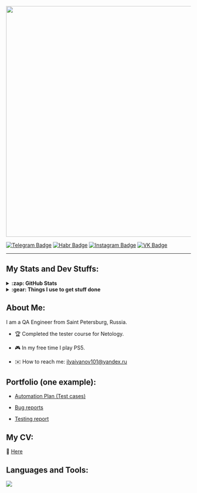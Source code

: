<div id="header" align="left">
  <img src="https://github.com/IlyaaIvanovv/IlyaaIvanovv/assets/122904874/22295a63-bf69-4196-8d93-f81747ae0033" width="630"/>
</div>

<div align="left">

  <!-- [![VK LinkedIn](https://img.shields.io/badge/-LinkedIn-0e76a8?style=for-the-badge&logo=linkedin&logoColor=white)](https://www.linkedin.com/in/ilya-ivanov-8bb4712ab/) -->
  [![Telegram Badge](https://img.shields.io/badge/-Telegram-00acee?style=for-the-badge&logo=Telegram&logoColor=white)](https://t.me/ilyaa_ivanov)
  [![Habr Badge](https://img.shields.io/badge/-habr-3e7aa3?style=for-the-badge&logo=habr&logoColor=white)](https://habr.com/ru/users/ilyaa_ivanov/)
  [![Instagram Badge](https://img.shields.io/badge/-Instagram-e4405f?style=for-the-badge&logo=Instagram&logoColor=white)](https://www.instagram.com/ilyaa_ivanov/)
  [![VK Badge](https://img.shields.io/badge/-VK-0e76a8?style=for-the-badge&logo=VK&logoColor=white)](https://vk.com/ilyusha_ivanov)

</div>

---

## My Stats and Dev Stuffs:

<details>
<br />
  <summary><b>:zap: GitHub Stats</b></summary>
    <div id="github" align="center">
      <a>
      <img src="http://github-profile-summary-cards.vercel.app/api/cards/profile-details?username=IlyaaIvanovv&theme=vue" width="763"/>
      </a>
      <img src="https://github-readme-stats.vercel.app/api?username=IlyaaIvanovv&theme=graywhite&show_icons=true&hide_border=false&count_private=true" width="400"/>
      </a>
      <img src="https://github-readme-stats.vercel.app/api/top-langs/?username=IlyaaIvanovv&theme=graywhite&show_icons=true&hide_border=false&layout=compact" width="358"/>
    </div>
</details>

<details>
<br />
  <summary><b>:gear: Things I use to get stuff done</b></summary>
  	<ul>
  	    <li><b>OS:</b> MacOS 14 Sonoma</li>
	      <li><b>Laptop: </b> MacBook Pro M1</li>
  	    <li><b>Browser: </b>Google Chrome</li>
	      <li><b>Terminal: </b> ZSH: Oh My Zsh</li>
	      <li><b>Code Editor:</b> Visual Studio Code</li>
 	      <li><b>Other Tools:</b> IDEA, Git, Postman</li>
	</ul>
</details>

## About Me:

I am a QA Engineer from Saint Petersburg, Russia.

- :trophy: Сompleted the tester course for Netology.

- :video_game: In my free time I play PS5.

- :envelope: How to reach me: ilyaivanov101@yandex.ru

## Portfolio (one example):

- [Automation Plan (Test cases)](https://github.com/IlyaaIvanovv/QA_Diploma/blob/main/docs/Plan.md)

- [Bug reports](https://github.com/IlyaaIvanovv/QA_Diploma/issues)

- [Testing report](https://github.com/IlyaaIvanovv/QA_Diploma/blob/main/docs/Report.md)

## My CV:

:link: [Here](https://drive.google.com/file/d/1scgATKsTzw7jy_niWvtDyYPPRm5cRatj/view)

## Languages and Tools:

<p align="left">
  <a href="https://skillicons.dev">
    <img src="https://skillicons.dev/icons?i=java,mysql,idea,vscode,html,css,git,postman,docker&theme=light" />
  </a>
</p>
